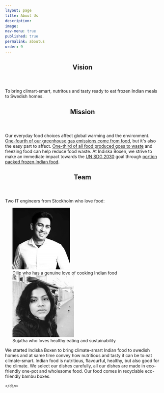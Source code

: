 ```yaml
---
layout: page
title: About Us
description: 
image: 
nav-menu: true
published: true
permalink: aboutus
order: 9
---
```


<section id="three">
  <div class="inner">
    <header class="major">
      <h2>Vision</h2>
    </header>
    <p>To bring climart-smart, nutritous and tasty ready to eat frozen Indian meals to Swedish homes.</p>
    <header class="major">
      <h2>Mission</h2>
    </header>
    <p>Our everyday food choices affect global warming and the environment. <a href="https://ourworldindata.org/food-choice-vs-eating-local">One-fourth of our greenhouse gas emissions come from food</a>, but it's also the easy part to affect. <a href="https://www.wwf.se/mat-och-jordbruk/vad-ska-jag-ata">One-third of all food produced goes to waste</a> and freezing food can help reduce food waste. At Indiska Boxen, we strive to make an immediate impact towards the <a href="https://www.un.org/sustainabledevelopment/climate-change">UN SDG 2030</a> goal through <a href="https://eatforum.org/eat-lancet-commission">portion packed frozen Indian food</a>.</p>
    <header class="major">
      <h2>Team</h2>
    </header>
  <p>Two IT engineers from Stockholm who love food:</p>
  <ul style="list-style-type:none;">
    <li><img src="/assets/images/person1.jpeg" style="height: 200px;"></li>
    <li>Dilip who has a genuine love of cooking Indian food</li>
    <li><img src="/assets/images/person2.jpeg" style="height: 200px;"></li>
    <li>Sujatha who loves healthy eating and sustainability</li>
  </ul>
	  <p>We started Indiska Boxen to bring climate-smart Indian food to swedish homes and at same time convey how nutritious and tasty it can be to eat climate-smart. Indian food is nutritious, flavourful, healthy, but also good for the climate. We select our dishes carefully, all our dishes are made in eco-friendly one-pot and wholesome food. Our food comes in recyclable eco-friendly bambu boxes.</p>
  
	</div>
</section>
